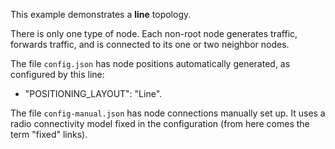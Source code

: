 This example demonstrates a **line** topology.

There is only one type of node. Each non-root node generates traffic, forwards traffic, and is connected to its one or two neighbor nodes.

The file `config.json` has node positions automatically generated, as configured by this line:
 * "POSITIONING_LAYOUT": "Line".

The file `config-manual.json` has node connections manually set up. It uses a radio connectivity model fixed in the configuration (from here comes the term "fixed" links).